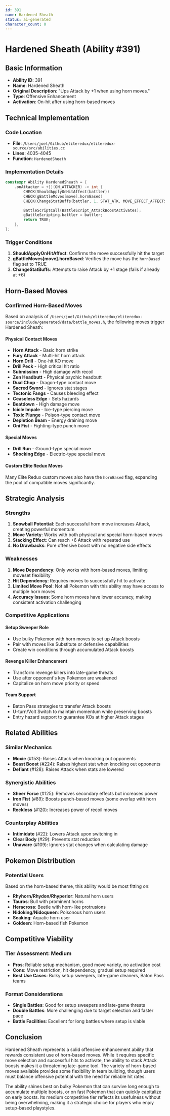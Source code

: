 ```yaml
---
id: 391
name: Hardened Sheath
status: ai-generated
character_count: 0
---
```


# Hardened Sheath (Ability #391)

## Basic Information
- **Ability ID**: 391
- **Name**: Hardened Sheath
- **Original Description**: "Ups Attack by +1 when using horn moves."
- **Type**: Offensive Enhancement
- **Activation**: On-hit after using horn-based moves

## Technical Implementation

### Code Location
- **File**: `/Users/joel/Github/eliteredux/eliteredux-source/src/abilities.cc`
- **Lines**: 4035-4045
- **Function**: `HardenedSheath`

### Implementation Details
```cpp
constexpr Ability HardenedSheath = {
    .onAttacker = +[](ON_ATTACKER) -> int {
        CHECK(ShouldApplyOnHitAffect(battler))
        CHECK(gBattleMoves[move].hornBased)
        CHECK(ChangeStatBuffs(battler, 1, STAT_ATK, MOVE_EFFECT_AFFECTS_USER, NULL))

        BattleScriptCall(BattleScript_AttackBoostActivates);
        gBattleScripting.battler = battler;
        return TRUE;
    },
};
```

### Trigger Conditions
1. **ShouldApplyOnHitAffect**: Confirms the move successfully hit the target
2. **gBattleMoves[move].hornBased**: Verifies the move has the `hornBased` flag set to TRUE
3. **ChangeStatBuffs**: Attempts to raise Attack by +1 stage (fails if already at +6)

## Horn-Based Moves

### Confirmed Horn-Based Moves
Based on analysis of `/Users/joel/Github/eliteredux/eliteredux-source/include/generated/data/battle_moves.h`, the following moves trigger Hardened Sheath:

#### Physical Contact Moves
- **Horn Attack** - Basic horn strike
- **Fury Attack** - Multi-hit horn attack
- **Horn Drill** - One-hit KO move
- **Drill Peck** - High critical hit ratio
- **Submission** - High damage with recoil
- **Zen Headbutt** - Physical psychic headbutt
- **Dual Chop** - Dragon-type contact move
- **Sacred Sword** - Ignores stat stages
- **Tectonic Fangs** - Causes bleeding effect
- **Ceaseless Edge** - Sets hazards
- **Beatdown** - High damage move
- **Icicle Impale** - Ice-type piercing move
- **Toxic Plunge** - Poison-type contact move
- **Depletion Beam** - Energy draining move
- **Oni Fist** - Fighting-type punch move

#### Special Moves
- **Drill Run** - Ground-type special move
- **Shocking Edge** - Electric-type special move

#### Custom Elite Redux Moves
Many Elite Redux custom moves also have the `hornBased` flag, expanding the pool of compatible moves significantly.

## Strategic Analysis

### Strengths
1. **Snowball Potential**: Each successful horn move increases Attack, creating powerful momentum
2. **Move Variety**: Works with both physical and special horn-based moves
3. **Stacking Effect**: Can reach +6 Attack with repeated use
4. **No Drawbacks**: Pure offensive boost with no negative side effects

### Weaknesses
1. **Move Dependency**: Only works with horn-based moves, limiting moveset flexibility
2. **Hit Dependency**: Requires moves to successfully hit to activate
3. **Limited Move Pool**: Not all Pokemon with this ability may have access to multiple horn moves
4. **Accuracy Issues**: Some horn moves have lower accuracy, making consistent activation challenging

### Competitive Applications

#### Setup Sweeper Role
- Use bulky Pokemon with horn moves to set up Attack boosts
- Pair with moves like Substitute or defensive capabilities
- Create win conditions through accumulated Attack boosts

#### Revenge Killer Enhancement
- Transform revenge killers into late-game threats
- Use after opponent's key Pokemon are weakened
- Capitalize on horn move priority or speed

#### Team Support
- Baton Pass strategies to transfer Attack boosts
- U-turn/Volt Switch to maintain momentum while preserving boosts
- Entry hazard support to guarantee KOs at higher Attack stages

## Related Abilities

### Similar Mechanics
- **Moxie** (#153): Raises Attack when knocking out opponents
- **Beast Boost** (#224): Raises highest stat when knocking out opponents
- **Defiant** (#128): Raises Attack when stats are lowered

### Synergistic Abilities
- **Sheer Force** (#125): Removes secondary effects but increases power
- **Iron Fist** (#89): Boosts punch-based moves (some overlap with horn moves)
- **Reckless** (#120): Increases power of recoil moves

### Counterplay Abilities
- **Intimidate** (#22): Lowers Attack upon switching in
- **Clear Body** (#29): Prevents stat reduction
- **Unaware** (#109): Ignores stat changes when calculating damage

## Pokemon Distribution

### Potential Users
Based on the horn-based theme, this ability would be most fitting on:
- **Rhyhorn/Rhydon/Rhyperior**: Natural horn users
- **Tauros**: Bull with prominent horns
- **Heracross**: Beetle with horn-like protrusions
- **Nidoking/Nidoqueen**: Poisonous horn users
- **Seaking**: Aquatic horn user
- **Goldeen**: Horn-based fish Pokemon

## Competitive Viability

### Tier Assessment: Medium
- **Pros**: Reliable setup mechanism, good move variety, no activation cost
- **Cons**: Move restriction, hit dependency, gradual setup required
- **Best Use Cases**: Bulky setup sweepers, late-game cleaners, Baton Pass teams

### Format Considerations
- **Single Battles**: Good for setup sweepers and late-game threats
- **Double Battles**: More challenging due to target selection and faster pace
- **Battle Facilities**: Excellent for long battles where setup is viable

## Conclusion

Hardened Sheath represents a solid offensive enhancement ability that rewards consistent use of horn-based moves. While it requires specific move selection and successful hits to activate, the ability to stack Attack boosts makes it a threatening late-game tool. The variety of horn-based moves available provides some flexibility in team building, though users must balance offensive potential with the need for reliable hit rates.

The ability shines best on bulky Pokemon that can survive long enough to accumulate multiple boosts, or on fast Pokemon that can quickly capitalize on early boosts. Its medium competitive tier reflects its usefulness without being overwhelming, making it a strategic choice for players who enjoy setup-based playstyles.